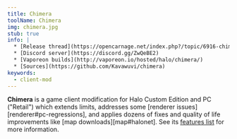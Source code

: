 ```yaml
---
title: Chimera
toolName: Chimera
img: chimera.jpg
stub: true
info: |
  * [Release thread](https://opencarnage.net/index.php?/topic/6916-chimera-download-source-code-and-discord/)
  * [Discord server](https://discord.gg/ZwQeBE2)
  * [Vaporeon builds](http://vaporeon.io/hosted/halo/chimera/)
  * [Sources](https://github.com/Kavawuvi/chimera)
keywords:
  - client-mod
---
```

**Chimera** is a game client modification for Halo Custom Edition and PC ("Retail") which extends limits, addresses some [renderer issues][renderer#pc-regressions], and applies dozens of fixes and quality of life improvements like [map downloads][map#halonet]. See its [features list][github-feat] for more information.

[github-feat]: https://github.com/Kavawuvi/chimera#features

